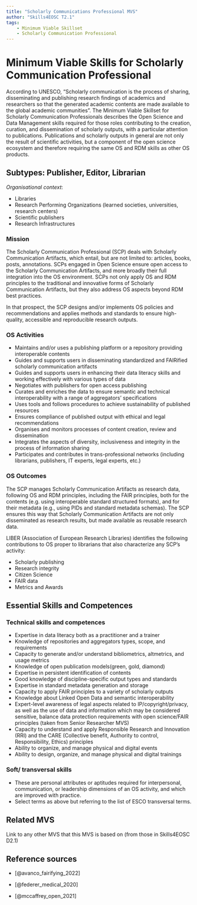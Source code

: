 ```yaml
---
title: "Scholarly Communications Professional MVS"
author: "Skills4EOSC T2.1"
tags: 
    - Minimum Viable Skillset
    - Scholarly Communication Professional
---
```


# Minimum Viable Skills for **Scholarly Communication Professional**

According to UNESCO, “Scholarly communication is the process of sharing, disseminating and publishing research findings of academics and researchers so that the generated academic contents are made available to the global academic communities”. The Minimum Viable Skillset for Scholarly Communication Professionals describes the Open Science and Data Management skills required for those roles contributing to the creation, curation, and dissemination of scholarly outputs, with a particular attention to publications. Publications and scholarly outputs in general are not only the result of scientific activities, but a component of the open science  ecosystem and therefore requiring the same OS and RDM skills as other OS products.

## Subtypes: Publisher, Editor, Librarian

*Organisational context*:

- Libraries
- Research Performing Organizations (learned societies, universities, research centers)
- Scientific publishers
- Research Infrastructures


### Mission
The Scholarly Communication Professional (SCP) deals with Scholarly Communication Artifacts, which entail, but are not limited to: articles, books, posts, annotations. SCPs engaged in Open Science ensure open access to the Scholarly Communication Artifacts, and more broadly their full integration into the OS environment. SCPs not only apply OS and RDM principles to the traditional and innovative forms of Scholarly Communication Artifacts, but they  also address OS aspects beyond RDM best practices. 

In that prospect, the SCP designs and/or implements OS policies and recommendations and applies methods and standards to ensure high- quality, accessible and reproducible research outputs.

### OS Activities 

- Maintains and/or uses a publishing platform or a repository providing interoperable contents
- Guides and supports users in disseminating standardized and FAIRified scholarly communication artifacts
- Guides and supports users in enhancing their data literacy skills and  working effectively with various types of data
- Negotiates with publishers for open access publishing
- Curates and enriches the data to ensure semantic and technical interoperability with a range of aggregators’ specifications
- Uses tools and follows procedures to achieve sustainability of published resources
- Ensures compliance of published output with ethical and legal recommendations
- Organises and monitors processes of content creation, review and dissemination
- Integrates the aspects of diversity, inclusiveness and integrity in the process of information sharing
- Participates and contributes in trans-professional networks (including librarians, publishers, IT experts, legal experts, etc.)

### OS Outcomes
The SCP manages Scholarly Communication Artifacts as research data, following OS and RDM principles, including the FAIR principles, both for the contents (e.g. using interoperable standard structured formats), and for their metadata (e.g., using PIDs and standard metadata schemas). The SCP ensures this way that Scholarly Communication Artifacts are not only disseminated as research results, but made available as reusable research data. 

LIBER (Association of European Research Libraries) identifies the following contributions to OS proper to librarians that also characterize any SCP’s activity:

- Scholarly publishing
- Research integrity
- Citizen Science
- FAIR data
- Metrics and Awards

## Essential Skills and Competences

### Technical skills and competences

- Expertise in data literacy both as a practitioner and a trainer
- Knowledge of repositories and aggregators types, scope, and requirements
- Capacity to generate and/or understand bibliometrics, altmetrics, and usage metrics
- Knowledge of open publication models(green, gold, diamond)
- Expertise in persistent identification of contents
- Good knowledge of discipline-specific output types and standards
- Expertise in standard metadata generation and storage
- Capacity to apply FAIR principles to a variety of scholarly outputs
- Knowledge about Linked Open Data and semantic interoperability
- Expert-level awareness of legal aspects related to IP/copyright/privacy, as well as the use of data and information which may be considered sensitive, balance data protection requirements with open science/FAIR principles (taken from Senior Researcher MVS)
- Capacity to understand and apply Responsible Research and Innovation (RRI) and the CARE (Collective benefit, Authority to control, Responsibility, Ethics) principles
- Ability to organize, and manage physical and digital events
- Ability to design, organize, and manage physical and digital trainings

### Soft/ transversal skills

- These are personal attributes or aptitudes required for interpersonal, communication, or leadership dimensions of an OS activity, and which are improved with practice. 
- Select terms as above but referring to the list of ESCO transversal terms.

## Related MVS
Link to any other MVS that this MVS is based on (from those in Skills4EOSC D2.1)

## Reference sources

+ [@avanco_fairifying_2022]

+ [@federer_medical_2020]

+ [@mccaffrey_open_2021]
